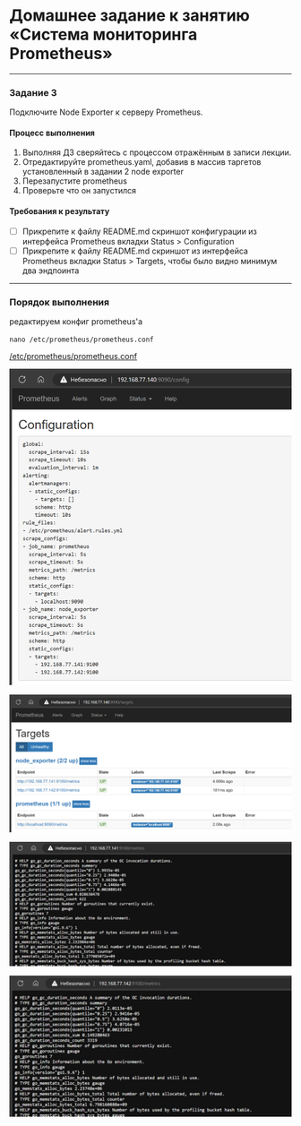 # Домашнее задание к занятию «Система мониторинга Prometheus»

---

### Задание 3
Подключите Node Exporter к серверу Prometheus.

#### Процесс выполнения
1. Выполняя ДЗ сверяйтесь с процессом отражённым в записи лекции.
2. Отредактируйте prometheus.yaml, добавив в массив таргетов установленный в задании 2 node exporter
3. Перезапустите prometheus
4. Проверьте что он запустился

#### Требования к результату
- [ ] Прикрепите к файлу README.md скриншот конфигурации из интерфейса Prometheus вкладки Status > Configuration
- [ ] Прикрепите к файлу README.md скриншот из интерфейса Prometheus вкладки Status > Targets, чтобы было видно минимум два эндпоинта

---

### Порядок выполнения

редактируем конфиг prometheus'а

`nano /etc/prometheus/prometheus.conf`

[/etc/prometheus/prometheus.conf](./prometheus.conf)

![Prometheus вкладки Status > Configuration](./hw04-6.png)

![Prometheus вкладки Status > Targets](./hw04-7.png)

![](./hw04-9.png)

![](./hw04-8.png)
